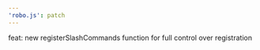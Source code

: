 ```yaml
---
'robo.js': patch
---
```


feat: new registerSlashCommands function for full control over registration
